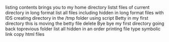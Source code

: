 listing contents
brings you to my home directory
listst files of current directory in long format
list all files including hidden in long format
files with IDS
creating directory in the /tmp folder using script
Betty in my first directory
this is moving the betty file
delete
Bye bye my first directory
going back toprevious folder
list all hidden in an order
printing file type
symbolic link
copy html files
